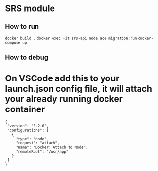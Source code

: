 # SRS module

## How to run
`docker build .`
`docker exec -it srs-api node ace migration:run`
`docker-compose up`


## How to debug
# On VSCode add this to your launch.json config file, it will attach your already running docker container
 ```
 {
  "version": "0.2.0",
  "configurations": [
    {
      "type": "node",
      "request": "attach",
      "name": "Docker: Attach to Node",
      "remoteRoot": "/usr/app"
    }
  ]
}
```
